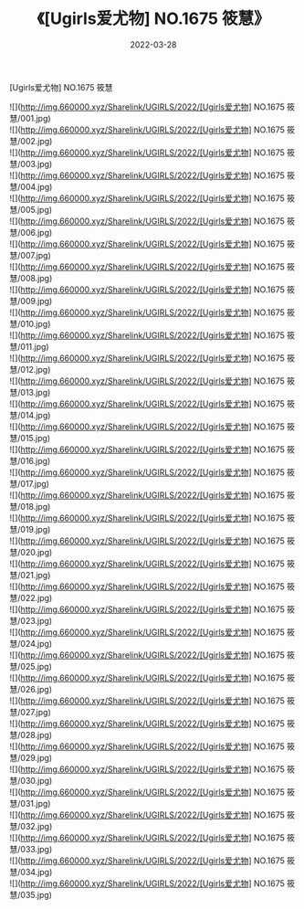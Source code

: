 ﻿---
layout: post
title:  《[Ugirls爱尤物] NO.1675 筱慧》
date:   2022-03-28
img: http://img.660000.xyz/Sharelink/UGIRLS/2022/[Ugirls爱尤物] NO.1675 筱慧/000.jpg
categories: [美女, 清纯, 唯美]
---

[Ugirls爱尤物] NO.1675 筱慧

 ![](http://img.660000.xyz/Sharelink/UGIRLS/2022/[Ugirls爱尤物] NO.1675 筱慧/001.jpg) <br>![](http://img.660000.xyz/Sharelink/UGIRLS/2022/[Ugirls爱尤物] NO.1675 筱慧/002.jpg) <br>![](http://img.660000.xyz/Sharelink/UGIRLS/2022/[Ugirls爱尤物] NO.1675 筱慧/003.jpg) <br>![](http://img.660000.xyz/Sharelink/UGIRLS/2022/[Ugirls爱尤物] NO.1675 筱慧/004.jpg) <br>![](http://img.660000.xyz/Sharelink/UGIRLS/2022/[Ugirls爱尤物] NO.1675 筱慧/005.jpg) <br>![](http://img.660000.xyz/Sharelink/UGIRLS/2022/[Ugirls爱尤物] NO.1675 筱慧/006.jpg) <br>![](http://img.660000.xyz/Sharelink/UGIRLS/2022/[Ugirls爱尤物] NO.1675 筱慧/007.jpg) <br>![](http://img.660000.xyz/Sharelink/UGIRLS/2022/[Ugirls爱尤物] NO.1675 筱慧/008.jpg) <br>![](http://img.660000.xyz/Sharelink/UGIRLS/2022/[Ugirls爱尤物] NO.1675 筱慧/009.jpg) <br>![](http://img.660000.xyz/Sharelink/UGIRLS/2022/[Ugirls爱尤物] NO.1675 筱慧/010.jpg) <br>![](http://img.660000.xyz/Sharelink/UGIRLS/2022/[Ugirls爱尤物] NO.1675 筱慧/011.jpg) <br>![](http://img.660000.xyz/Sharelink/UGIRLS/2022/[Ugirls爱尤物] NO.1675 筱慧/012.jpg) <br>![](http://img.660000.xyz/Sharelink/UGIRLS/2022/[Ugirls爱尤物] NO.1675 筱慧/013.jpg) <br>![](http://img.660000.xyz/Sharelink/UGIRLS/2022/[Ugirls爱尤物] NO.1675 筱慧/014.jpg) <br>![](http://img.660000.xyz/Sharelink/UGIRLS/2022/[Ugirls爱尤物] NO.1675 筱慧/015.jpg) <br>![](http://img.660000.xyz/Sharelink/UGIRLS/2022/[Ugirls爱尤物] NO.1675 筱慧/016.jpg) <br>![](http://img.660000.xyz/Sharelink/UGIRLS/2022/[Ugirls爱尤物] NO.1675 筱慧/017.jpg) <br>![](http://img.660000.xyz/Sharelink/UGIRLS/2022/[Ugirls爱尤物] NO.1675 筱慧/018.jpg) <br>![](http://img.660000.xyz/Sharelink/UGIRLS/2022/[Ugirls爱尤物] NO.1675 筱慧/019.jpg) <br>![](http://img.660000.xyz/Sharelink/UGIRLS/2022/[Ugirls爱尤物] NO.1675 筱慧/020.jpg) <br>![](http://img.660000.xyz/Sharelink/UGIRLS/2022/[Ugirls爱尤物] NO.1675 筱慧/021.jpg) <br>![](http://img.660000.xyz/Sharelink/UGIRLS/2022/[Ugirls爱尤物] NO.1675 筱慧/022.jpg) <br>![](http://img.660000.xyz/Sharelink/UGIRLS/2022/[Ugirls爱尤物] NO.1675 筱慧/023.jpg) <br>![](http://img.660000.xyz/Sharelink/UGIRLS/2022/[Ugirls爱尤物] NO.1675 筱慧/024.jpg) <br>![](http://img.660000.xyz/Sharelink/UGIRLS/2022/[Ugirls爱尤物] NO.1675 筱慧/025.jpg) <br>![](http://img.660000.xyz/Sharelink/UGIRLS/2022/[Ugirls爱尤物] NO.1675 筱慧/026.jpg) <br>![](http://img.660000.xyz/Sharelink/UGIRLS/2022/[Ugirls爱尤物] NO.1675 筱慧/027.jpg) <br>![](http://img.660000.xyz/Sharelink/UGIRLS/2022/[Ugirls爱尤物] NO.1675 筱慧/028.jpg) <br>![](http://img.660000.xyz/Sharelink/UGIRLS/2022/[Ugirls爱尤物] NO.1675 筱慧/029.jpg) <br>![](http://img.660000.xyz/Sharelink/UGIRLS/2022/[Ugirls爱尤物] NO.1675 筱慧/030.jpg) <br>![](http://img.660000.xyz/Sharelink/UGIRLS/2022/[Ugirls爱尤物] NO.1675 筱慧/031.jpg) <br>![](http://img.660000.xyz/Sharelink/UGIRLS/2022/[Ugirls爱尤物] NO.1675 筱慧/032.jpg) <br>![](http://img.660000.xyz/Sharelink/UGIRLS/2022/[Ugirls爱尤物] NO.1675 筱慧/033.jpg) <br>![](http://img.660000.xyz/Sharelink/UGIRLS/2022/[Ugirls爱尤物] NO.1675 筱慧/034.jpg) <br>![](http://img.660000.xyz/Sharelink/UGIRLS/2022/[Ugirls爱尤物] NO.1675 筱慧/035.jpg) <br>